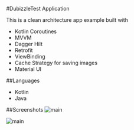 #DubizzleTest Application

This is a clean architecture app example built with

- Kotlin Coroutines
- MVVM
- Dagger Hilt
- Retrofit
- ViewBinding
- Cache Strategy for saving images
- Material UI

##Languages 
- Kotlin
- Java


##Screenshots 
![main](https://myoctocat.com/assets/images/main.jpg)

![main](https://myoctocat.com/assets/images/details.jpg)




